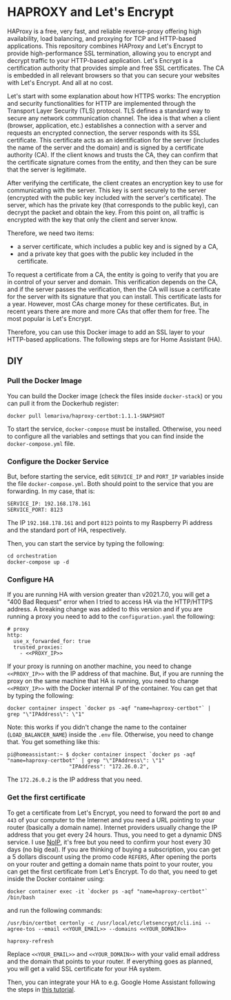 # HAPROXY and Let's Encrypt

HAProxy is a free, very fast, and reliable reverse-proxy offering high availability, load balancing, and proxying for TCP and HTTP-based applications. 
This repository combines HAProxy and Let's Encrypt to provide high-performance SSL termination, allowing you to encrypt and decrypt traffic to your HTTP-based application. Let's Encrypt is a certification authority that provides simple and free SSL certificates. The CA is embedded in all relevant browsers so that you can secure your websites with Let's Encrypt. And all at no cost.

Let's start with some explanation about how HTTPS works: The encryption and security functionalities for HTTP are implemented through the Transport Layer Security (TLS) protocol. TLS defines a standard way to secure any network communication channel. The idea is that when a client (browser, application, etc.) establishes a connection with a server and requests an encrypted connection, the server responds with its SSL certificate. This certificate acts as an identification for the server (includes the name of the server and the domain) and is signed by a certificate authority (CA). If the client knows and trusts the CA, they can confirm that the certificate signature comes from the entity, and then they can be sure that the server is legitimate.

After verifying the certificate, the client creates an encryption key to use for communicating with the server. This key is sent securely to the server (encrypted with the public key included with the server's certificate). The server, which has the private key (that corresponds to the public key), can decrypt the packet and obtain the key. From this point on, all traffic is encrypted with the key that only the client and server know.

Therefore, we need two items:

* a server certificate, which includes a public key and is signed by a CA,
* and a private key that goes with the public key included in the certificate.

To request a certificate from a CA, the entity is going to verify that you are in control of your server and domain. This verification depends on the CA, and if the server passes the verification, then the CA will issue a certificate for the server with its signature that you can install. This certificate lasts for a year. However, most CAs charge money for these certificates. But, in recent years there are more and more CAs that offer them for free. The most popular is Let's Encrypt.

Therefore, you can use this Docker image to add an SSL layer to your HTTP-based applications. The following steps are for Home Assistant (HA).

## DIY

### Pull the Docker Image
You can build the Docker image (check the files inside `docker-stack`) or you can pull it from the Dockerhub register:
```
docker pull lemariva/haproxy-certbot:1.1.1-SNAPSHOT
```
To start the service, `docker-compose` must be installed. Otherwise, you need to configure all the variables and settings that you can find inside the `docker-compose.yml` file.

### Configure the Docker Service
But, before starting the service, edit `SERVICE_IP` and `PORT_IP` variables inside the file `docker-compose.yml`. Both should point to the service that you are forwarding. In my case, that is:
```
SERVICE_IP: 192.168.178.161
SERVICE_PORT: 8123
```
The IP `192.168.178.161` and port `8123` points to my Raspberry Pi address and the standard port of HA, respectively.

Then, you can start the service by typing the following:
```
cd orchestration
docker-compose up -d
```

### Configure HA
If you are running HA with version greater than v2021.7.0, you will get a "400 Bad Request" error when I tried to access HA via the HTTP/HTTPS address. A breaking change was added to this version and if you are running a proxy you need to add to the `configuration.yaml` the following:
```
# proxy
http:
  use_x_forwarded_for: true
  trusted_proxies:
    - <<PROXY_IP>>
```
If your proxy is running on another machine, you need to change `<<PROXY_IP>>` with the IP address of that machine. But, if you are running the proxy on the same machine that HA is running, you need to change `<<PROXY_IP>>` with the Docker internal IP of the container. You can get that by typing the following:
```
docker container inspect `docker ps -aqf "name=haproxy-certbot"` | grep "\"IPAddress\": \"1"
```
Note: this works if you didn't change the name to the container (`LOAD_BALANCER_NAME`) inside the `.env` file. Otherwise, you need to change that.
You get something like this:
```
pi@homeassistant:~ $ docker container inspect `docker ps -aqf "name=haproxy-certbot"` | grep "\"IPAddress\": \"1"
                    "IPAddress": "172.26.0.2",
```
The `172.26.0.2` is the IP address that you need.

### Get the first certificate
To get a certificate from Let's Encrypt, you need to forward the port `80` and `443` of your computer to the Internet and you need a URL pointing to your router (basically a domain name). Internet providers usually change the IP address that you get every 24 hours. Thus, you need to get a dynamic DNS service. I use [NoIP](https://www.noip.com?fpr=y842j), it's free but you need to confirm your host every 30 days (no big deal). If you are thinking of buying a subscription, you can get a 5 dollars discount using the promo code `REFER5`, After opening the ports on your router and getting a domain name thats point to your router, you can get the first certificate from Let's Encrypt. To do that, you need to get inside the Docker container using:
```
docker container exec -it `docker ps -aqf "name=haproxy-certbot"` /bin/bash
```
and run the following commands:
```
/usr/bin/certbot certonly -c /usr/local/etc/letsencrypt/cli.ini --agree-tos --email <<YOUR_EMAIL>> --domains <<YOUR_DOMAIN>>

haproxy-refresh
```
Replace `<<YOUR_EMAIL>>` and `<<YOUR_DOMAIN>>` with your valid email address and the domain that points to your router. If everything goes as planned, you will get a valid SSL certificate for your HA system.

Then, you can integrate your HA to e.g. Google Home Assistant following the steps in [this tutorial](https://www.home-assistant.io/integrations/google_assistant/).

